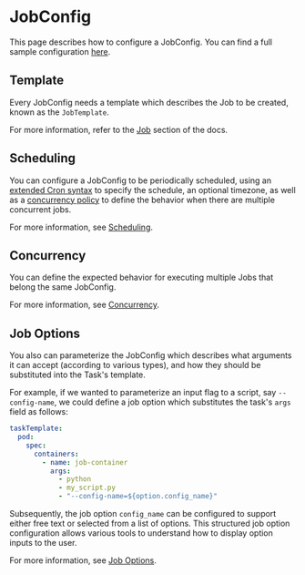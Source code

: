 # JobConfig

This page describes how to configure a JobConfig. You can find a full sample configuration [here](./sample-configuration.md).

## Template

Every JobConfig needs a template which describes the Job to be created, known as the `JobTemplate`.

For more information, refer to the [Job](../job/index.md) section of the docs.

## Scheduling

You can configure a JobConfig to be periodically scheduled, using an [extended Cron syntax](./cron-syntax.md) to specify the schedule, an optional timezone, as well as a [concurrency policy](./concurrency.md) to define the behavior when there are multiple concurrent jobs.

For more information, see [Scheduling](./scheduling.mdx).

## Concurrency

You can define the expected behavior for executing multiple Jobs that belong the same JobConfig.

For more information, see [Concurrency](./concurrency.md).

## Job Options

You also can parameterize the JobConfig which describes what arguments it can accept (according to various types), and how they should be substituted into the Task's template.

For example, if we wanted to parameterize an input flag to a script, say `--config-name`, we could define a job option which substitutes the task's `args` field as follows:

```{.yaml title="Example TaskTemplate"}
taskTemplate:
  pod:
    spec:
      containers:
        - name: job-container
          args:
            - python
            - my_script.py
            - "--config-name=${option.config_name}"
```

Subsequently, the job option `config_name` can be configured to support either free text or selected from a list of options. This structured job option configuration allows various tools to understand how to display option inputs to the user.

For more information, see [Job Options](./job-options.md).
